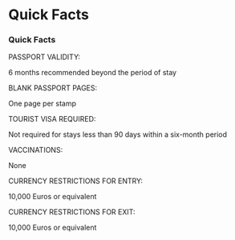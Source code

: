 # Quick Facts

### Quick Facts

PASSPORT VALIDITY:

6 months recommended beyond the period of stay

BLANK PASSPORT PAGES:

One page per stamp

TOURIST VISA REQUIRED:

Not required for stays less than 90 days within a six-month period

VACCINATIONS:

None

CURRENCY RESTRICTIONS FOR ENTRY:

10,000 Euros or equivalent

CURRENCY RESTRICTIONS FOR EXIT:

10,000 Euros or equivalent